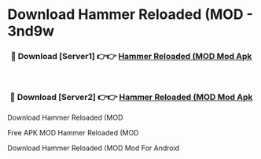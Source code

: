 # Download Hammer Reloaded (MOD - 3nd9w



<div align="center">
<h3>🔴 Download [Server1] 👉👉 <a href="https://momento.my/?title=Hammer_Reloaded_(MOD">Hammer Reloaded (MOD Mod Apk</a></h3><br>

<h3>🔴 Download [Server2] 👉👉 <a href="https://momento.my/?title=Hammer_Reloaded_(MOD">Hammer Reloaded (MOD Mod Apk</a></h3>
</div>



Download Hammer Reloaded (MOD 

Free APK MOD Hammer Reloaded (MOD 

Download Hammer Reloaded (MOD Mod For Android
